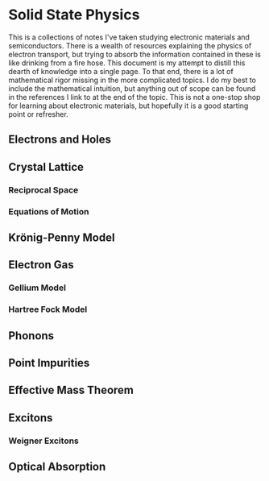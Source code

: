# Solid State Physics

This is a collections of notes I've taken studying electronic materials and semiconductors. 
There is a wealth of resources explaining the physics of electron transport, but trying to absorb the information contained in these is like drinking from a fire hose. 
This document is my attempt to distill this dearth of knowledge into a single page. 
To that end, there is a lot of mathematical rigor missing in the more complicated topics. 
I do my best to include the mathematical intuition, but anything out of scope can be found in the references I link to at the end of the topic. 
This is not a one-stop shop for learning about electronic materials, but hopefully it is a good starting point or refresher.

## Electrons and Holes

## Crystal Lattice 

### Reciprocal Space

### Equations of Motion

## Kr&ouml;nig-Penny Model

## Electron Gas

### Gellium Model

### Hartree Fock Model

## Phonons

## Point Impurities

## Effective Mass Theorem

## Excitons

### Weigner Excitons

## Optical Absorption
